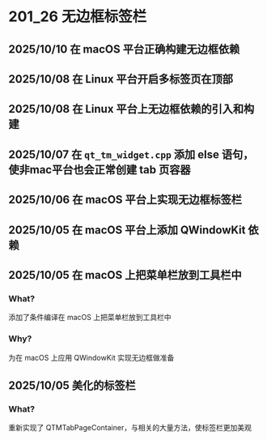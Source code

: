 # 201_26 无边框标签栏
## 2025/10/10 在 macOS 平台正确构建无边框依赖
## 2025/10/08 在 Linux 平台开启多标签页在顶部
## 2025/10/08 在 Linux 平台上无边框依赖的引入和构建
## 2025/10/07 在 `qt_tm_widget.cpp` 添加 else 语句，使非mac平台也会正常创建 tab 页容器
## 2025/10/06 在 macOS 平台上实现无边框标签栏
## 2025/10/05 在 macOS 平台上添加 QWindowKit 依赖
## 2025/10/05 在 macOS 上把菜单栏放到工具栏中
### What?
添加了条件编译在 macOS 上把菜单栏放到工具栏中

### Why?
为在 macOS 上应用 QWindowKit 实现无边框做准备

## 2025/10/05 美化的标签栏
### What?
重新实现了 QTMTabPageContainer，与相关的大量方法，使标签栏更加美观
